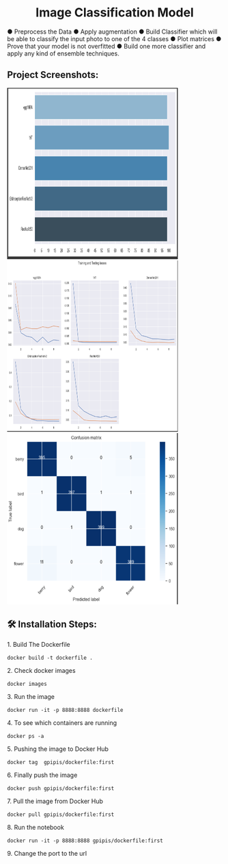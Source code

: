 <h1 align="center" id="title">Image Classification Model</h1>

<p id="description">● Preprocess the Data ● Apply augmentation ● Build Classifier which will be able to classify the input photo to one of the 4 classes ● Plot matrices ● Prove that your model is not overfitted ● Build one more classifier and apply any kind of ensemble techniques.</p>

<h2>Project Screenshots:</h2>

<img src="https://github.com/tirohan/Selise_Digital_Platform_Assesment/blob/main/Problem%202/image1.PNG" alt="project-screenshot" width="400" height="400/">

<img src="https://github.com/tirohan/Selise_Digital_Platform_Assesment/blob/main/Problem%202/iamge2.PNG" alt="project-screenshot" width="400" height="400/">

<img src="https://github.com/tirohan/Selise_Digital_Platform_Assesment/blob/main/Problem%202/EAIR%20CM.PNG" alt="project-screenshot" width="400" height="400/">

<h2>🛠️ Installation Steps:</h2>

<p>1. Build The Dockerfile</p>

```
docker build -t dockerfile .
```

<p>2. Check docker images</p>

```
docker images
```

<p>3. Run the image</p>

```
docker run -it -p 8888:8888 dockerfile
```

<p>4. To see which containers are running</p>

```
docker ps -a
```

<p>5. Pushing the image to Docker Hub</p>

```
docker tag  gpipis/dockerfile:first
```

<p>6. Finally push the image</p>

```
docker push gpipis/dockerfile:first
```

<p>7. Pull the image from Docker Hub</p>

```
docker pull gpipis/dockerfile:first
```

<p>8. Run the notebook</p>

```
docker run -it -p 8888:8888 gpipis/dockerfile:first
```

<p>9. Change the port to the url</p>
